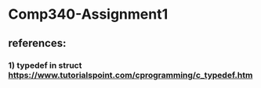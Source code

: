 # Comp340-Assignment1

## references: 
### 1) typedef in struct https://www.tutorialspoint.com/cprogramming/c_typedef.htm
